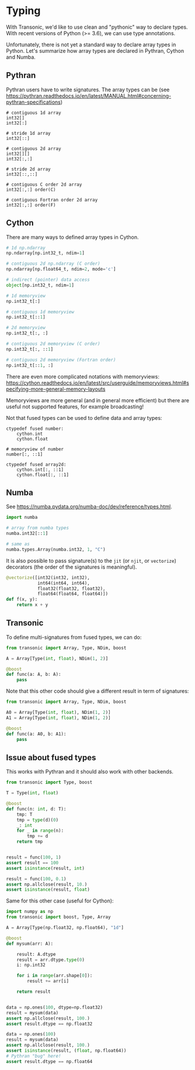 # Typing

With Transonic, we'd like to use clean and "pythonic" way to declare types. With recent versions of Python (>= 3.6), we can use type annotations.

Unfortunately, there is not yet a standard way to declare array types in
Python. Let's summarize how array types are declared in Pythran, Cython and
Numba.

## Pythran

Pythran users have to write signatures. The array types can be (see
<https://pythran.readthedocs.io/en/latest/MANUAL.html#concerning-pythran-specifications>)

```
# contiguous 1d array
int32[]
int32[:]

# stride 1d array
int32[::]

# contiguous 2d array
int32[][]
int32[:,:]

# stride 2d array
int32[::,::]

# contiguous C order 2d array
int32[:,:] order(C)

# contiguous Fortran order 2d array
int32[:,:] order(F)
```

## Cython

There are many ways to defined array types in Cython.

```python
# 1d np.ndarray
np.ndarray[np.int32_t, ndim=1]

# contiguous 2d np.ndarray (C order)
np.ndarray[np.float64_t, ndim=2, mode='c']

# indirect (pointer) data access
object[np.int32_t, ndim=1]

# 1d memoryview
np.int32_t[:]

# contiguous 1d memoryview
np.int32_t[::1]

# 2d memoryview
np.int32_t[:, :]

# contiguous 2d memoryview (C order)
np.int32_t[:, ::1]

# contiguous 2d memoryview (Fortran order)
np.int32_t[::1, :]
```

There are even more complicated notations with memoryviews:
<https://cython.readthedocs.io/en/latest/src/userguide/memoryviews.html#specifying-more-general-memory-layouts>

Memoryviews are more general (and in general more efficient) but there are
useful not supported features, for example broadcasting!

Not that fused types can be used to define data and array types:

```cython
ctypedef fused number:
    cython.int
    cython.float

# memoryview of number
number[:, ::1]

ctypedef fused array2d:
    cython.int[:, ::1]
    cython.float[:, ::1]
```

## Numba

See <https://numba.pydata.org/numba-doc/dev/reference/types.html>.

```python
import numba

# array from numba types
numba.int32[::1]

# same as
numba.types.Array(numba.int32, 1, "C")
```

It is also possible to pass signature(s) to the `jit` (or `njit`, or
`vectorize`) decorators (the order of the signatures is meaningful).

```python
@vectorize([int32(int32, int32),
            int64(int64, int64),
            float32(float32, float32),
            float64(float64, float64)])
def f(x, y):
    return x + y
```

## Transonic

To define multi-signatures from fused types, we can do:

```python
from transonic import Array, Type, NDim, boost

A = Array[Type(int, float), NDim(1, 2)]

@boost
def func(a: A, b: A):
    pass
```

Note that this other code should give a different result in term of signatures:

```python
from transonic import Array, Type, NDim, boost

A0 = Array[Type(int, float), NDim(1, 2)]
A1 = Array[Type(int, float), NDim(1, 2)]

@boost
def func(a: A0, b: A1):
    pass
```

## Issue about fused types

This works with Pythran and it should also work with other backends.

```python
from transonic import Type, boost

T = Type(int, float)

@boost
def func(n: int, d: T):
    tmp: T
    tmp = type(d)(0)
    _: int
    for _ in range(n):
        tmp += d
    return tmp


result = func(100, 1)
assert result == 100
assert isinstance(result, int)

result = func(100, 0.1)
assert np.allclose(result, 10.)
assert isinstance(result, float)
```

Same for this other case (useful for Cython):

```python
import numpy as np
from transonic import boost, Type, Array

A = Array[Type(np.float32, np.float64), "1d"]

@boost
def mysum(arr: A):

    result: A.dtype
    result = arr.dtype.type(0)
    i: np.int32

    for i in range(arr.shape[0]):
        result += arr[i]

    return result


data = np.ones(100, dtype=np.float32)
result = mysum(data)
assert np.allclose(result, 100.)
assert result.dtype == np.float32

data = np.ones(100)
result = mysum(data)
assert np.allclose(result, 100.)
assert isinstance(result, (float, np.float64))
# Pythran "bug" here!
assert result.dtype == np.float64
```
